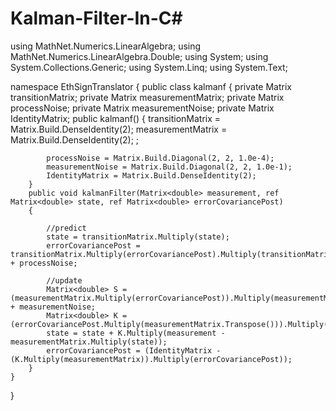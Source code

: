 # Kalman-Filter-In-C#
using MathNet.Numerics.LinearAlgebra;
using MathNet.Numerics.LinearAlgebra.Double;
using System;
using System.Collections.Generic;
using System.Linq;
using System.Text;

namespace EthSignTranslator
{
    public class kalmanf
    {
        private Matrix<double> transitionMatrix;
        private Matrix<double> measurementMatrix;
        private Matrix<double> processNoise;
        private Matrix<double> measurementNoise;
        private Matrix<double> IdentityMatrix;
        public kalmanf()
        {
            transitionMatrix = Matrix.Build.DenseIdentity(2);
            measurementMatrix = Matrix.Build.DenseIdentity(2); ;

            processNoise = Matrix.Build.Diagonal(2, 2, 1.0e-4);
            measurementNoise = Matrix.Build.Diagonal(2, 2, 1.0e-1);
            IdentityMatrix = Matrix.Build.DenseIdentity(2);
        }
        public void kalmanFilter(Matrix<double> measurement, ref Matrix<double> state, ref Matrix<double> errorCovariancePost)
        {

            //predict
            state = transitionMatrix.Multiply(state);
            errorCovariancePost = transitionMatrix.Multiply(errorCovariancePost).Multiply(transitionMatrix.Transpose()) + processNoise;

            //update
            Matrix<double> S = (measurementMatrix.Multiply(errorCovariancePost)).Multiply(measurementMatrix.Transpose()) + measurementNoise;
            Matrix<double> K = (errorCovariancePost.Multiply(measurementMatrix.Transpose())).Multiply(S.Inverse());
            state = state + K.Multiply(measurement - measurementMatrix.Multiply(state));
            errorCovariancePost = (IdentityMatrix - (K.Multiply(measurementMatrix)).Multiply(errorCovariancePost));
        }
    }
}
